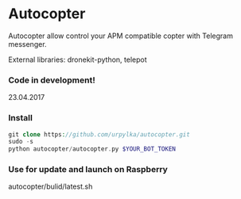 # Autocopter

Autocopter allow control your APM compatible copter with Telegram messenger.

External libraries:
dronekit-python,
telepot

### Code in development! ###
23.04.2017

### Install ###
```php
git clone https://github.com/urpylka/autocopter.git
sudo -s
python autocopter/autocopter.py $YOUR_BOT_TOKEN
```

### Use for update and launch on Raspberry ###
autocopter/bulid/latest.sh
